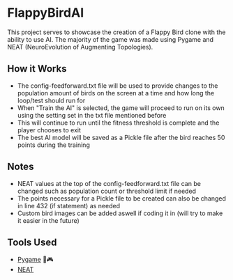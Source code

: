 # FlappyBirdAI

This project serves to showcase the creation of a Flappy Bird clone with the ability to use AI. The majority of the game was made using Pygame and NEAT (NeuroEvolution of Augmenting Topologies).

## How it Works
- The config-feedforward.txt file will be used to provide changes to the population amount of birds on the screen at a time and how long the loop/test should run for
- When "Train the AI" is selected, the game will proceed to run on its own using the setting set in the txt file mentioned before
- This will continue to run until the fitness threshold is complete and the player chooses to exit
- The best AI model will be saved as a Pickle file after the bird reaches 50 points during the training

## Notes
- NEAT values at the top of the config-feedforward.txt file can be changed such as population count or threshold limit if needed
- The points necessary for a Pickle file to be created can also be changed in line 432 (if statement) as needed
- Custom bird images can be added aswell if coding it in (will try to make it easier in the future)

## Tools Used
- 	[Pygame](https://github.com/pygame/pygame) 🐍🎮
- 	[NEAT](https://github.com/CodeReclaimers/neat-python)
